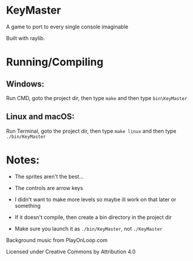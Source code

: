 # KeyMaster

A game to port to every single console imaginable

Built with raylib.

# Running/Compiling

## Windows:

Run CMD, goto the project dir, then type `make` and then type `bin\KeyMaster`

## Linux and macOS:

Run Terminal, goto the project dir, then type `make linux` and then type `./bin/KeyMaster`

# Notes:

* The sprites aren't the best...

* The controls are arrow keys

* I didn't want to make more levels so maybe ill work on that later or something

* If it doesn't compile, then create a bin directory in the project dir

* Make sure you launch it as `./bin/KeyMaster`, not `./KeyMaster`

Background music from PlayOnLoop.com

Licensed under Creative Commons by Attribution 4.0